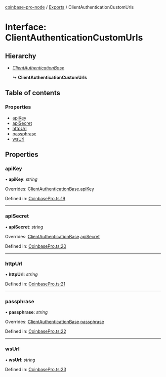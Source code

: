 [coinbase-pro-node](../README.md) / [Exports](../modules.md) / ClientAuthenticationCustomUrls

# Interface: ClientAuthenticationCustomUrls

## Hierarchy

- [_ClientAuthenticationBase_](clientauthenticationbase.md)

  ↳ **ClientAuthenticationCustomUrls**

## Table of contents

### Properties

- [apiKey](clientauthenticationcustomurls.md#apikey)
- [apiSecret](clientauthenticationcustomurls.md#apisecret)
- [httpUrl](clientauthenticationcustomurls.md#httpurl)
- [passphrase](clientauthenticationcustomurls.md#passphrase)
- [wsUrl](clientauthenticationcustomurls.md#wsurl)

## Properties

### apiKey

• **apiKey**: _string_

Overrides: [ClientAuthenticationBase](clientauthenticationbase.md).[apiKey](clientauthenticationbase.md#apikey)

Defined in: [CoinbasePro.ts:19](https://github.com/bennycode/coinbase-pro-node/blob/a2d34d0/src/CoinbasePro.ts#L19)

---

### apiSecret

• **apiSecret**: _string_

Overrides: [ClientAuthenticationBase](clientauthenticationbase.md).[apiSecret](clientauthenticationbase.md#apisecret)

Defined in: [CoinbasePro.ts:20](https://github.com/bennycode/coinbase-pro-node/blob/a2d34d0/src/CoinbasePro.ts#L20)

---

### httpUrl

• **httpUrl**: _string_

Defined in: [CoinbasePro.ts:21](https://github.com/bennycode/coinbase-pro-node/blob/a2d34d0/src/CoinbasePro.ts#L21)

---

### passphrase

• **passphrase**: _string_

Overrides: [ClientAuthenticationBase](clientauthenticationbase.md).[passphrase](clientauthenticationbase.md#passphrase)

Defined in: [CoinbasePro.ts:22](https://github.com/bennycode/coinbase-pro-node/blob/a2d34d0/src/CoinbasePro.ts#L22)

---

### wsUrl

• **wsUrl**: _string_

Defined in: [CoinbasePro.ts:23](https://github.com/bennycode/coinbase-pro-node/blob/a2d34d0/src/CoinbasePro.ts#L23)
